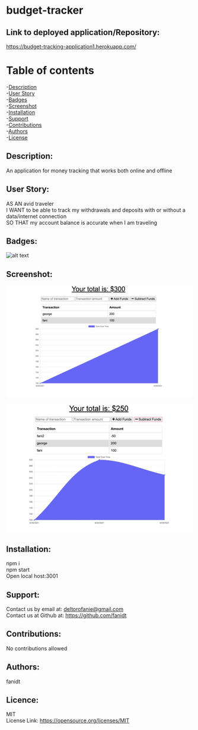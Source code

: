 # budget-tracker

 ## Link to deployed application/Repository: <br />
  https://budget-tracking-application1.herokuapp.com/

 # Table of contents <br />
 -[Description](#Description) <br />
 -[User Story](#UserStory) <br />
 -[Badges](#Badges) <br />
 -[Screenshot](#Screenshot) <br />
 -[Installation](#Installation) <br />
 -[Support](#Support) <br />
 -[Contributions](#Contributions) <br />
 -[Authors](#Authors) <br />
 -[License](#Licence) <br />

  ## Description: <br />
  An application for money tracking that works both online and offline

  ## User Story: <br />
  AS AN avid traveler<br />
I WANT to be able to track my withdrawals and deposits with or without a data/internet connection<br />
SO THAT my account balance is accurate when I am traveling <br />
  
  ## Badges: <br />
  ![alt text](https://img.shields.io/badge/license-MIT-green)
  
  ## Screenshot: <br />
![alt text](assets/screen1.png)

![alt text](assets/screen2.png)
  
  ## Installation: <br />
  npm i <br /> 
  npm start <br /> 
  Open local host:3001

  
  ## Support: <br />
  Contact us by email at: deltorofanie@gmail.com <br />
  Contact us at Github at: https://github.com/fanidt


  ## Contributions: <br />
  No contributions allowed

  ## Authors: <br />
  fanidt
  
  ## Licence: <br />
  MIT <br />
  License Link: https://opensource.org/licenses/MIT

